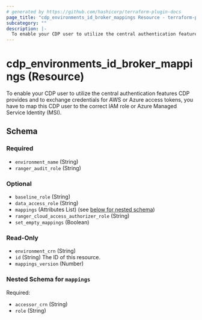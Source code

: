 ```yaml
---
# generated by https://github.com/hashicorp/terraform-plugin-docs
page_title: "cdp_environments_id_broker_mappings Resource - terraform-provider-cdp"
subcategory: ""
description: |-
  To enable your CDP user to utilize the central authentication features CDP provides and to exchange credentials for AWS or Azure access tokens, you have to map this CDP user to the correct IAM role or Azure Managed Service Identity (MSI).
---
```


# cdp_environments_id_broker_mappings (Resource)

To enable your CDP user to utilize the central authentication features CDP provides and to exchange credentials for AWS or Azure access tokens, you have to map this CDP user to the correct IAM role or Azure Managed Service Identity (MSI).



<!-- schema generated by tfplugindocs -->
## Schema

### Required

- `environment_name` (String)
- `ranger_audit_role` (String)

### Optional

- `baseline_role` (String)
- `data_access_role` (String)
- `mappings` (Attributes List) (see [below for nested schema](#nestedatt--mappings))
- `ranger_cloud_access_authorizer_role` (String)
- `set_empty_mappings` (Boolean)

### Read-Only

- `environment_crn` (String)
- `id` (String) The ID of this resource.
- `mappings_version` (Number)

<a id="nestedatt--mappings"></a>
### Nested Schema for `mappings`

Required:

- `accessor_crn` (String)
- `role` (String)


